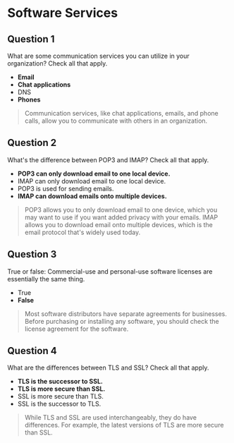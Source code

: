 # Software Services

## Question 1

What are some communication services you can utilize in your organization? Check all that apply.

* **Email**
* **Chat applications**
* DNS
* **Phones**

> Communication services, like chat applications, emails, and phone calls, allow you to communicate with others in an organization.

## Question 2

What's the difference between POP3 and IMAP? Check all that apply.

* **POP3 can only download email to one local device.**
* IMAP can only download email to one local device.
* POP3 is used for sending emails.
* **IMAP can download emails onto multiple devices.**

> POP3 allows you to only download email to one device, which you may want to use if you want added privacy with your emails. IMAP allows you to download email onto multiple devices, which is the email protocol that's widely used today.

## Question 3

True or false: Commercial-use and personal-use software licenses are essentially the same thing.

* True
* **False**

> Most software distributors have separate agreements for businesses. Before purchasing or installing any software, you should check the license agreement for the software.

## Question 4

What are the differences between TLS and SSL? Check all that apply.

* **TLS is the successor to SSL.**
* **TLS is more secure than SSL.**
* SSL is more secure than TLS.
* SSL is the successor to TLS.

> While TLS and SSL are used interchangeably, they do have differences. For example, the latest versions of TLS are more secure than SSL.